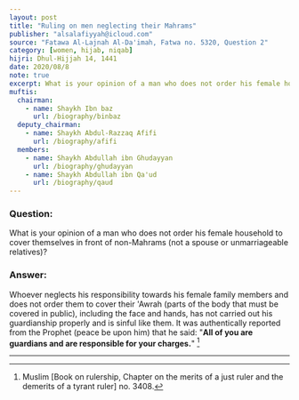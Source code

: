 ```yaml
---
layout: post
title: "Ruling on men neglecting their Mahrams"
publisher: "alsalafiyyah@icloud.com"
source: "Fatawa Al-Lajnah Al-Da'imah, Fatwa no. 5320, Question 2"
category: [women, hijab, niqab]
hijri: Dhul-Hijjah 14, 1441
date: 2020/08/8
note: true
excerpt: What is your opinion of a man who does not order his female household to cover themselves in front of non-Mahrams.
muftis:
  chairman: 
    - name: Shaykh Ibn baz
      url: /biography/binbaz
  deputy_chairman:
    - name: Shaykh Abdul-Razzaq Afifi
      url: /biography/afifi
  members: 
    - name: Shaykh Abdullah ibn Ghudayyan
      url: /biography/ghudayyan
    - name: Shaykh Abdullah ibn Qa'ud
      url: /biography/qaud
---
```


### Question: 
What is your opinion of a man who does not order his female household to cover themselves in front of non-Mahrams (not a spouse or unmarriageable relatives)?

### Answer: 
Whoever neglects his responsibility towards his female family members and does not order them to cover their 'Awrah (parts of the body that must be covered in public), including the face and hands, has not carried out his guardianship properly and is sinful like them. It was authentically reported from the Prophet (peace be upon him) that he said: "**All of you are guardians and are responsible for your charges.**" [^1]

---
[^1]: Muslim [Book on rulership, Chapter on the merits of a just ruler and the demerits of a tyrant ruler] no. 3408.
